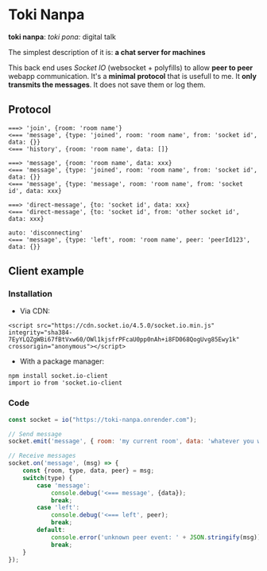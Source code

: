 Toki Nanpa
==========

__toki nanpa__: _toki pona:_ digital talk

The simplest description of it is: __a chat server for machines__

This back end uses _Socket IO_ (websocket + polyfills) to allow __peer to peer__ webapp communication.
It's a __minimal protocol__ that is usefull to me. It __only transmits the messages__. It does not save them or log them.


Protocol
--------
```
===> 'join', {room: 'room name'}
<=== 'message', {type: 'joined', room: 'room name', from: 'socket id', data: {}}
<=== 'history', {room: 'room name', data: []}

===> 'message', {room: 'room name', data: xxx}
<=== 'message', {type: 'joined', room: 'room name', from: 'socket id', data: {}}
<=== 'message', {type: 'message', room: 'room name', from: 'socket id', data: xxx}

===> 'direct-message', {to: 'socket id', data: xxx}
<=== 'direct-message', {to: 'socket id', from: 'other socket id', data: xxx}

auto: 'disconnecting'
<=== 'message', {type: 'left', room: 'room name', peer: 'peerId123', data: {}}
```

Client example
--------------

### Installation
- Via CDN: 
```
<script src="https://cdn.socket.io/4.5.0/socket.io.min.js" integrity="sha384-7EyYLQZgWBi67fBtVxw60/OWl1kjsfrPFcaU0pp0nAh+i8FD068QogUvg85Ewy1k" crossorigin="anonymous"></script>
```
- With a package manager: 
```
npm install socket.io-client
import io from 'socket.io-client
```

### Code

```javascript
const socket = io("https://toki-nanpa.onrender.com");

// Send message
socket.emit('message', { room: 'my current room', data: 'whatever you want' })

// Receive messages
socket.on('message', (msg) => {
    const {room, type, data, peer} = msg;
    switch(type) {
        case 'message':
            console.debug('<=== message', {data});
            break;
        case 'left':
            console.debug('<=== left', peer);
            break;
        default:
            console.error('unknown peer event: ' + JSON.stringify(msg))
            break;
    }
});
```